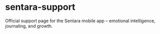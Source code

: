 # sentara-support
Official support page for the Sentara mobile app – emotional intelligence, journaling, and growth.
